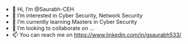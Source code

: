 - 👋 Hi, I’m @Saurabh-CEH
- 👀 I’m interested in Cyber Security, Network Security
- 🌱 I’m currently learning Masters in Cyber Security
- 💞️ I’m looking to collaborate on ...
- 📫 You can reach me on https://www.linkedin.com/in/gsaurabh533/

<!---
Saurabh-CEH/Saurabh-CEH is a ✨ special ✨ repository because its `README.md` (this file) appears on your GitHub profile.
You can click the Preview link to take a look at your changes.
--->
